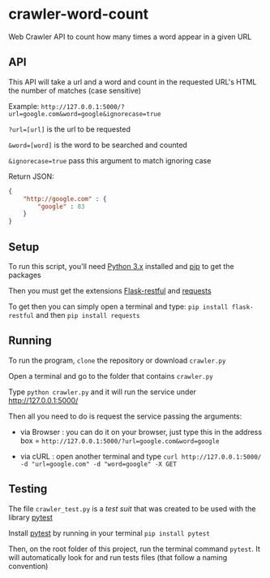 # crawler-word-count
Web Crawler API to count how many times a word appear in a given URL

## API

This API will take a url and a word and count in the requested URL's HTML the number of matches (case sensitive)

Example:
`http://127.0.0.1:5000/?url=google.com&word=google&ignorecase=true`

`?url=[url]` is the url to be requested

`&word=[word]` is the word to be searched and counted

`&ignorecase=true` pass this argument to match ignoring case

Return JSON:

```json
{
	"http://google.com" : {
		"google" : 83
	}
}
```

## Setup

To run this script, you'll need [Python 3.x](https://www.python.org/downloads/) installed and [pip](https://pip.pypa.io/en/stable/installing/) to get the packages

Then you must get the extensions [Flask-restful](http://flask-restful-cn.readthedocs.io/en/0.3.5/installation.html) and [requests](http://docs.python-requests.org/en/master/user/install/)

To get then you can simply open a terminal and type:
`pip install flask-restful` and then `pip install requests`

## Running

To run the program, `clone` the repository or download `crawler.py`

Open a terminal and go to the folder that contains `crawler.py` 

Type `python crawler.py` and it will run the service under http://127.0.0.1:5000/

Then all you need to do is request the service passing the arguments:

- via Browser : you can do it on your browser, just type this in the address box = `http://127.0.0.1:5000/?url=google.com&word=google`

- via cURL : open another terminal and type `curl http://127.0.0.1:5000/ -d "url=google.com" -d "word=google" -X GET` 

## Testing

The file `crawler_test.py` is a *test suit* that was created to be used with the library [pytest](https://docs.pytest.org/en/latest/getting-started.html) 

Install [pytest](https://docs.pytest.org/en/latest/getting-started.html) by running in your terminal `pip install pytest`

Then, on the root folder of this project, run the terminal command `pytest`. It will automatically look for and run tests files (that follow a naming convention)
